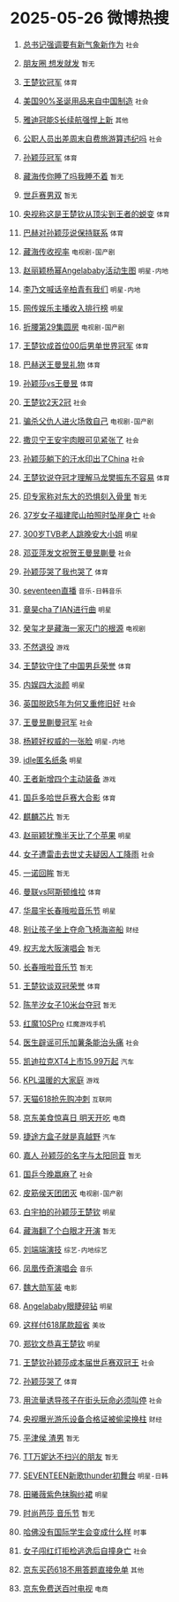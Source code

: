 # 2025-05-26 微博热搜 
1. [总书记强调要有新气象新作为](https://m.weibo.cn/search?containerid=100103type%3D1%26t%3D10%26q%3D%23%E6%80%BB%E4%B9%A6%E8%AE%B0%E5%BC%BA%E8%B0%83%E8%A6%81%E6%9C%89%E6%96%B0%E6%B0%94%E8%B1%A1%E6%96%B0%E4%BD%9C%E4%B8%BA%23&stream_entry_id=51&isnewpage=1&extparam=seat%3D1%26pos%3D0%26cate%3D10103%26q%3D%2523%25E6%2580%25BB%25E4%25B9%25A6%25E8%25AE%25B0%25E5%25BC%25BA%25E8%25B0%2583%25E8%25A6%2581%25E6%259C%2589%25E6%2596%25B0%25E6%25B0%2594%25E8%25B1%25A1%25E6%2596%25B0%25E4%25BD%259C%25E4%25B8%25BA%2523%26filter_type%3Drealtimehot%26dgr%3D0%26c_type%3D51%26stream_entry_id%3D51%26display_time%3D1748198218%26pre_seqid%3D174819821852303404537146) `社会` 

2. [朋友圈 想发就发](https://m.weibo.cn/search?containerid=100103type%3D1%26t%3D10%26q%3D%E6%9C%8B%E5%8F%8B%E5%9C%88+%E6%83%B3%E5%8F%91%E5%B0%B1%E5%8F%91&stream_entry_id=31&isnewpage=1&extparam=seat%3D1%26filter_type%3Drealtimehot%26dgr%3D0%26c_type%3D31%26pos%3D0%26cate%3D5001%26band_rank%3D1%26flag%3D2%26q%3D%25E6%259C%258B%25E5%258F%258B%25E5%259C%2588%2520%25E6%2583%25B3%25E5%258F%2591%25E5%25B0%25B1%25E5%258F%2591%26stream_entry_id%3D31%26realpos%3D1%26lcate%3D5001%26display_time%3D1748198218%26pre_seqid%3D174819821852303404537146) `暂无` 

3. [王楚钦冠军](https://m.weibo.cn/search?containerid=100103type%3D1%26t%3D10%26q%3D%23%E7%8E%8B%E6%A5%9A%E9%92%A6%E5%86%A0%E5%86%9B%23&stream_entry_id=31&isnewpage=1&extparam=seat%3D1%26filter_type%3Drealtimehot%26dgr%3D0%26c_type%3D31%26pos%3D1%26cate%3D5001%26band_rank%3D2%26flag%3D16%26q%3D%2523%25E7%258E%258B%25E6%25A5%259A%25E9%2592%25A6%25E5%2586%25A0%25E5%2586%259B%2523%26stream_entry_id%3D31%26realpos%3D2%26lcate%3D5001%26display_time%3D1748198218%26pre_seqid%3D174819821852303404537146) `体育` 

4. [美国90%圣诞用品来自中国制造](https://m.weibo.cn/search?containerid=100103type%3D1%26t%3D10%26q%3D%23%E7%BE%8E%E5%9B%BD90%25%E5%9C%A3%E8%AF%9E%E7%94%A8%E5%93%81%E6%9D%A5%E8%87%AA%E4%B8%AD%E5%9B%BD%E5%88%B6%E9%80%A0%23&stream_entry_id=31&isnewpage=1&extparam=seat%3D1%26filter_type%3Drealtimehot%26dgr%3D0%26c_type%3D31%26pos%3D2%26cate%3D5001%26band_rank%3D3%26flag%3D0%26q%3D%2523%25E7%25BE%258E%25E5%259B%25BD90%2525%25E5%259C%25A3%25E8%25AF%259E%25E7%2594%25A8%25E5%2593%2581%25E6%259D%25A5%25E8%2587%25AA%25E4%25B8%25AD%25E5%259B%25BD%25E5%2588%25B6%25E9%2580%25A0%2523%26stream_entry_id%3D31%26realpos%3D3%26lcate%3D5001%26display_time%3D1748198218%26pre_seqid%3D174819821852303404537146) `社会` 

5. [雅迪冠能S长续航强悍上新](https://m.weibo.cn/search?containerid=100103type%3D1%26t%3D10%26q%3D%23%E9%9B%85%E8%BF%AA%E5%86%A0%E8%83%BDS%E9%95%BF%E7%BB%AD%E8%88%AA%E5%BC%BA%E6%82%8D%E4%B8%8A%E6%96%B0%23&stream_entry_id=31&isnewpage=1&extparam=seat%3D1%26topic_ad%3D1%26q%3D%2523%25E9%259B%2585%25E8%25BF%25AA%25E5%2586%25A0%25E8%2583%25BDS%25E9%2595%25BF%25E7%25BB%25AD%25E8%2588%25AA%25E5%25BC%25BA%25E6%2582%258D%25E4%25B8%258A%25E6%2596%25B0%2523%26dgr%3D0%26c_type%3D31%26adid%3D287561%26pos%3D3%26cate%3D5001%26band_rank%3D4%26filter_type%3Drealtimehot%26stream_entry_id%3D31%26is_ad_pos%3D1%26lcate%3D5001%26display_time%3D1748198218%26pre_seqid%3D174819821852303404537146) `其他` 

6. [公职人员出差周末自费旅游算违纪吗](https://m.weibo.cn/search?containerid=100103type%3D1%26t%3D10%26q%3D%23%E5%85%AC%E8%81%8C%E4%BA%BA%E5%91%98%E5%87%BA%E5%B7%AE%E5%91%A8%E6%9C%AB%E8%87%AA%E8%B4%B9%E6%97%85%E6%B8%B8%E7%AE%97%E8%BF%9D%E7%BA%AA%E5%90%97%23&stream_entry_id=31&isnewpage=1&extparam=seat%3D1%26filter_type%3Drealtimehot%26dgr%3D0%26c_type%3D31%26pos%3D4%26cate%3D5001%26band_rank%3D4%26flag%3D2%26q%3D%2523%25E5%2585%25AC%25E8%2581%258C%25E4%25BA%25BA%25E5%2591%2598%25E5%2587%25BA%25E5%25B7%25AE%25E5%2591%25A8%25E6%259C%25AB%25E8%2587%25AA%25E8%25B4%25B9%25E6%2597%2585%25E6%25B8%25B8%25E7%25AE%2597%25E8%25BF%259D%25E7%25BA%25AA%25E5%2590%2597%2523%26stream_entry_id%3D31%26realpos%3D4%26lcate%3D5001%26display_time%3D1748198218%26pre_seqid%3D174819821852303404537146) `社会` 

7. [孙颖莎冠军](https://m.weibo.cn/search?containerid=100103type%3D1%26t%3D10%26q%3D%E5%AD%99%E9%A2%96%E8%8E%8E%E5%86%A0%E5%86%9B&stream_entry_id=31&isnewpage=1&extparam=seat%3D1%26filter_type%3Drealtimehot%26dgr%3D0%26c_type%3D31%26pos%3D5%26cate%3D5001%26band_rank%3D5%26flag%3D16%26q%3D%25E5%25AD%2599%25E9%25A2%2596%25E8%258E%258E%25E5%2586%25A0%25E5%2586%259B%26stream_entry_id%3D31%26realpos%3D5%26lcate%3D5001%26display_time%3D1748198218%26pre_seqid%3D174819821852303404537146) `体育` 

8. [藏海传你睡了吗我睡不着](https://m.weibo.cn/search?containerid=100103type%3D1%26t%3D10%26q%3D%E8%97%8F%E6%B5%B7%E4%BC%A0%E4%BD%A0%E7%9D%A1%E4%BA%86%E5%90%97%E6%88%91%E7%9D%A1%E4%B8%8D%E7%9D%80&stream_entry_id=31&isnewpage=1&extparam=seat%3D1%26filter_type%3Drealtimehot%26dgr%3D0%26c_type%3D31%26pos%3D6%26cate%3D5001%26band_rank%3D6%26flag%3D0%26q%3D%25E8%2597%258F%25E6%25B5%25B7%25E4%25BC%25A0%25E4%25BD%25A0%25E7%259D%25A1%25E4%25BA%2586%25E5%2590%2597%25E6%2588%2591%25E7%259D%25A1%25E4%25B8%258D%25E7%259D%2580%26stream_entry_id%3D31%26realpos%3D6%26lcate%3D5001%26display_time%3D1748198218%26pre_seqid%3D174819821852303404537146) `暂无` 

9. [世乒赛男双](https://m.weibo.cn/search?containerid=100103type%3D1%26t%3D10%26q%3D%E4%B8%96%E4%B9%92%E8%B5%9B%E7%94%B7%E5%8F%8C&stream_entry_id=31&isnewpage=1&extparam=seat%3D1%26filter_type%3Drealtimehot%26dgr%3D0%26c_type%3D31%26pos%3D7%26cate%3D5001%26band_rank%3D7%26flag%3D0%26q%3D%25E4%25B8%2596%25E4%25B9%2592%25E8%25B5%259B%25E7%2594%25B7%25E5%258F%258C%26stream_entry_id%3D31%26realpos%3D7%26lcate%3D5001%26display_time%3D1748198218%26pre_seqid%3D174819821852303404537146) `暂无` 

10. [央视称这是王楚钦从顶尖到王者的蜕变](https://m.weibo.cn/search?containerid=100103type%3D1%26t%3D10%26q%3D%23%E5%A4%AE%E8%A7%86%E7%A7%B0%E8%BF%99%E6%98%AF%E7%8E%8B%E6%A5%9A%E9%92%A6%E4%BB%8E%E9%A1%B6%E5%B0%96%E5%88%B0%E7%8E%8B%E8%80%85%E7%9A%84%E8%9C%95%E5%8F%98%23&stream_entry_id=31&isnewpage=1&extparam=seat%3D1%26filter_type%3Drealtimehot%26dgr%3D0%26c_type%3D31%26pos%3D8%26cate%3D5001%26band_rank%3D8%26flag%3D0%26q%3D%2523%25E5%25A4%25AE%25E8%25A7%2586%25E7%25A7%25B0%25E8%25BF%2599%25E6%2598%25AF%25E7%258E%258B%25E6%25A5%259A%25E9%2592%25A6%25E4%25BB%258E%25E9%25A1%25B6%25E5%25B0%2596%25E5%2588%25B0%25E7%258E%258B%25E8%2580%2585%25E7%259A%2584%25E8%259C%2595%25E5%258F%2598%2523%26stream_entry_id%3D31%26realpos%3D8%26lcate%3D5001%26display_time%3D1748198218%26pre_seqid%3D174819821852303404537146) `体育` 

11. [巴赫对孙颖莎说保持联系](https://m.weibo.cn/search?containerid=100103type%3D1%26t%3D10%26q%3D%23%E5%B7%B4%E8%B5%AB%E5%AF%B9%E5%AD%99%E9%A2%96%E8%8E%8E%E8%AF%B4%E4%BF%9D%E6%8C%81%E8%81%94%E7%B3%BB%23&stream_entry_id=31&isnewpage=1&extparam=seat%3D1%26filter_type%3Drealtimehot%26dgr%3D0%26c_type%3D31%26pos%3D9%26cate%3D5001%26band_rank%3D9%26flag%3D0%26q%3D%2523%25E5%25B7%25B4%25E8%25B5%25AB%25E5%25AF%25B9%25E5%25AD%2599%25E9%25A2%2596%25E8%258E%258E%25E8%25AF%25B4%25E4%25BF%259D%25E6%258C%2581%25E8%2581%2594%25E7%25B3%25BB%2523%26stream_entry_id%3D31%26realpos%3D9%26lcate%3D5001%26display_time%3D1748198218%26pre_seqid%3D174819821852303404537146) `体育` 

12. [藏海传收视率](https://m.weibo.cn/search?containerid=100103type%3D1%26t%3D10%26q%3D%23%E8%97%8F%E6%B5%B7%E4%BC%A0%E6%94%B6%E8%A7%86%E7%8E%87%23&stream_entry_id=31&isnewpage=1&extparam=seat%3D1%26filter_type%3Drealtimehot%26dgr%3D0%26c_type%3D31%26pos%3D10%26cate%3D5001%26band_rank%3D10%26flag%3D16%26q%3D%2523%25E8%2597%258F%25E6%25B5%25B7%25E4%25BC%25A0%25E6%2594%25B6%25E8%25A7%2586%25E7%258E%2587%2523%26stream_entry_id%3D31%26realpos%3D10%26lcate%3D5001%26display_time%3D1748198218%26pre_seqid%3D174819821852303404537146) `电视剧-国产剧` 

13. [赵丽颖杨幂Angelababy活动生图](https://m.weibo.cn/search?containerid=100103type%3D1%26t%3D10%26q%3D%23%E8%B5%B5%E4%B8%BD%E9%A2%96%E6%9D%A8%E5%B9%82Angelababy%E6%B4%BB%E5%8A%A8%E7%94%9F%E5%9B%BE%23&stream_entry_id=31&isnewpage=1&extparam=seat%3D1%26filter_type%3Drealtimehot%26dgr%3D0%26c_type%3D31%26pos%3D11%26cate%3D5001%26band_rank%3D11%26flag%3D1%26q%3D%2523%25E8%25B5%25B5%25E4%25B8%25BD%25E9%25A2%2596%25E6%259D%25A8%25E5%25B9%2582Angelababy%25E6%25B4%25BB%25E5%258A%25A8%25E7%2594%259F%25E5%259B%25BE%2523%26stream_entry_id%3D31%26realpos%3D11%26lcate%3D5001%26display_time%3D1748198218%26pre_seqid%3D174819821852303404537146) `明星-内地` 

14. [李乃文喊话辛柏青有我们](https://m.weibo.cn/search?containerid=100103type%3D1%26t%3D10%26q%3D%23%E6%9D%8E%E4%B9%83%E6%96%87%E5%96%8A%E8%AF%9D%E8%BE%9B%E6%9F%8F%E9%9D%92%E6%9C%89%E6%88%91%E4%BB%AC%23&stream_entry_id=31&isnewpage=1&extparam=seat%3D1%26filter_type%3Drealtimehot%26dgr%3D0%26c_type%3D31%26pos%3D12%26cate%3D5001%26band_rank%3D12%26flag%3D1%26q%3D%2523%25E6%259D%258E%25E4%25B9%2583%25E6%2596%2587%25E5%2596%258A%25E8%25AF%259D%25E8%25BE%259B%25E6%259F%258F%25E9%259D%2592%25E6%259C%2589%25E6%2588%2591%25E4%25BB%25AC%2523%26stream_entry_id%3D31%26realpos%3D12%26lcate%3D5001%26display_time%3D1748198218%26pre_seqid%3D174819821852303404537146) `明星-内地` 

15. [网传娱乐主播收入排行榜](https://m.weibo.cn/search?containerid=100103type%3D1%26t%3D10%26q%3D%23%E7%BD%91%E4%BC%A0%E5%A8%B1%E4%B9%90%E4%B8%BB%E6%92%AD%E6%94%B6%E5%85%A5%E6%8E%92%E8%A1%8C%E6%A6%9C%23&stream_entry_id=31&isnewpage=1&extparam=seat%3D1%26filter_type%3Drealtimehot%26dgr%3D0%26c_type%3D31%26pos%3D13%26cate%3D5001%26band_rank%3D13%26flag%3D2%26q%3D%2523%25E7%25BD%2591%25E4%25BC%25A0%25E5%25A8%25B1%25E4%25B9%2590%25E4%25B8%25BB%25E6%2592%25AD%25E6%2594%25B6%25E5%2585%25A5%25E6%258E%2592%25E8%25A1%258C%25E6%25A6%259C%2523%26stream_entry_id%3D31%26realpos%3D13%26lcate%3D5001%26display_time%3D1748198218%26pre_seqid%3D174819821852303404537146) `明星` 

16. [折腰第29集圆房](https://m.weibo.cn/search?containerid=100103type%3D1%26t%3D10%26q%3D%23%E6%8A%98%E8%85%B0%E7%AC%AC29%E9%9B%86%E5%9C%86%E6%88%BF%23&stream_entry_id=31&isnewpage=1&extparam=seat%3D1%26filter_type%3Drealtimehot%26dgr%3D0%26c_type%3D31%26pos%3D14%26cate%3D5001%26band_rank%3D14%26flag%3D2%26q%3D%2523%25E6%258A%2598%25E8%2585%25B0%25E7%25AC%25AC29%25E9%259B%2586%25E5%259C%2586%25E6%2588%25BF%2523%26stream_entry_id%3D31%26realpos%3D14%26lcate%3D5001%26display_time%3D1748198218%26pre_seqid%3D174819821852303404537146) `电视剧-国产剧` 

17. [王楚钦成首位00后男单世界冠军](https://m.weibo.cn/search?containerid=100103type%3D1%26t%3D10%26q%3D%23%E7%8E%8B%E6%A5%9A%E9%92%A6%E6%88%90%E9%A6%96%E4%BD%8D00%E5%90%8E%E7%94%B7%E5%8D%95%E4%B8%96%E7%95%8C%E5%86%A0%E5%86%9B%23&stream_entry_id=31&isnewpage=1&extparam=seat%3D1%26filter_type%3Drealtimehot%26dgr%3D0%26c_type%3D31%26pos%3D15%26cate%3D5001%26band_rank%3D15%26flag%3D0%26q%3D%2523%25E7%258E%258B%25E6%25A5%259A%25E9%2592%25A6%25E6%2588%2590%25E9%25A6%2596%25E4%25BD%258D00%25E5%2590%258E%25E7%2594%25B7%25E5%258D%2595%25E4%25B8%2596%25E7%2595%258C%25E5%2586%25A0%25E5%2586%259B%2523%26stream_entry_id%3D31%26realpos%3D15%26lcate%3D5001%26display_time%3D1748198218%26pre_seqid%3D174819821852303404537146) `体育` 

18. [巴赫送王曼昱礼物](https://m.weibo.cn/search?containerid=100103type%3D1%26t%3D10%26q%3D%23%E5%B7%B4%E8%B5%AB%E9%80%81%E7%8E%8B%E6%9B%BC%E6%98%B1%E7%A4%BC%E7%89%A9%23&stream_entry_id=31&isnewpage=1&extparam=seat%3D1%26filter_type%3Drealtimehot%26dgr%3D0%26c_type%3D31%26pos%3D16%26cate%3D5001%26band_rank%3D16%26flag%3D0%26q%3D%2523%25E5%25B7%25B4%25E8%25B5%25AB%25E9%2580%2581%25E7%258E%258B%25E6%259B%25BC%25E6%2598%25B1%25E7%25A4%25BC%25E7%2589%25A9%2523%26stream_entry_id%3D31%26realpos%3D16%26lcate%3D5001%26display_time%3D1748198218%26pre_seqid%3D174819821852303404537146) `体育` 

19. [孙颖莎vs王曼昱](https://m.weibo.cn/search?containerid=100103type%3D1%26t%3D10%26q%3D%23%E5%AD%99%E9%A2%96%E8%8E%8Evs%E7%8E%8B%E6%9B%BC%E6%98%B1%23&stream_entry_id=31&isnewpage=1&extparam=seat%3D1%26filter_type%3Drealtimehot%26dgr%3D0%26c_type%3D31%26pos%3D17%26cate%3D5001%26band_rank%3D17%26flag%3D0%26q%3D%2523%25E5%25AD%2599%25E9%25A2%2596%25E8%258E%258Evs%25E7%258E%258B%25E6%259B%25BC%25E6%2598%25B1%2523%26stream_entry_id%3D31%26realpos%3D17%26lcate%3D5001%26display_time%3D1748198218%26pre_seqid%3D174819821852303404537146) `体育` 

20. [王楚钦2天2冠](https://m.weibo.cn/search?containerid=100103type%3D1%26t%3D10%26q%3D%23%E7%8E%8B%E6%A5%9A%E9%92%A62%E5%A4%A92%E5%86%A0%23&stream_entry_id=31&isnewpage=1&extparam=seat%3D1%26filter_type%3Drealtimehot%26dgr%3D0%26c_type%3D31%26pos%3D18%26cate%3D5001%26band_rank%3D18%26flag%3D0%26q%3D%2523%25E7%258E%258B%25E6%25A5%259A%25E9%2592%25A62%25E5%25A4%25A92%25E5%2586%25A0%2523%26stream_entry_id%3D31%26realpos%3D18%26lcate%3D5001%26display_time%3D1748198218%26pre_seqid%3D174819821852303404537146) `社会` 

21. [骗杀父仇人进火场救自己](https://m.weibo.cn/search?containerid=100103type%3D1%26t%3D10%26q%3D%E9%AA%97%E6%9D%80%E7%88%B6%E4%BB%87%E4%BA%BA%E8%BF%9B%E7%81%AB%E5%9C%BA%E6%95%91%E8%87%AA%E5%B7%B1&stream_entry_id=31&isnewpage=1&extparam=seat%3D1%26filter_type%3Drealtimehot%26dgr%3D0%26c_type%3D31%26pos%3D19%26cate%3D5001%26band_rank%3D19%26flag%3D0%26q%3D%25E9%25AA%2597%25E6%259D%2580%25E7%2588%25B6%25E4%25BB%2587%25E4%25BA%25BA%25E8%25BF%259B%25E7%2581%25AB%25E5%259C%25BA%25E6%2595%2591%25E8%2587%25AA%25E5%25B7%25B1%26stream_entry_id%3D31%26realpos%3D19%26lcate%3D5001%26display_time%3D1748198218%26pre_seqid%3D174819821852303404537146) `电视剧-国产剧` 

22. [撒贝宁王安宇肉眼可见紧张了](https://m.weibo.cn/search?containerid=100103type%3D1%26t%3D10%26q%3D%23%E6%92%92%E8%B4%9D%E5%AE%81%E7%8E%8B%E5%AE%89%E5%AE%87%E8%82%89%E7%9C%BC%E5%8F%AF%E8%A7%81%E7%B4%A7%E5%BC%A0%E4%BA%86%23&stream_entry_id=31&isnewpage=1&extparam=seat%3D1%26filter_type%3Drealtimehot%26dgr%3D0%26c_type%3D31%26pos%3D20%26cate%3D5001%26band_rank%3D20%26flag%3D1%26q%3D%2523%25E6%2592%2592%25E8%25B4%259D%25E5%25AE%2581%25E7%258E%258B%25E5%25AE%2589%25E5%25AE%2587%25E8%2582%2589%25E7%259C%25BC%25E5%258F%25AF%25E8%25A7%2581%25E7%25B4%25A7%25E5%25BC%25A0%25E4%25BA%2586%2523%26stream_entry_id%3D31%26realpos%3D20%26lcate%3D5001%26display_time%3D1748198218%26pre_seqid%3D174819821852303404537146) `社会` 

23. [孙颖莎躺下的汗水印出了China](https://m.weibo.cn/search?containerid=100103type%3D1%26t%3D10%26q%3D%23%E5%AD%99%E9%A2%96%E8%8E%8E%E8%BA%BA%E4%B8%8B%E7%9A%84%E6%B1%97%E6%B0%B4%E5%8D%B0%E5%87%BA%E4%BA%86China%23&stream_entry_id=31&isnewpage=1&extparam=seat%3D1%26filter_type%3Drealtimehot%26dgr%3D0%26c_type%3D31%26pos%3D21%26cate%3D5001%26band_rank%3D21%26flag%3D0%26q%3D%2523%25E5%25AD%2599%25E9%25A2%2596%25E8%258E%258E%25E8%25BA%25BA%25E4%25B8%258B%25E7%259A%2584%25E6%25B1%2597%25E6%25B0%25B4%25E5%258D%25B0%25E5%2587%25BA%25E4%25BA%2586China%2523%26stream_entry_id%3D31%26realpos%3D21%26lcate%3D5001%26display_time%3D1748198218%26pre_seqid%3D174819821852303404537146) `社会` 

24. [王楚钦说夺冠才理解马龙樊振东不容易](https://m.weibo.cn/search?containerid=100103type%3D1%26t%3D10%26q%3D%23%E7%8E%8B%E6%A5%9A%E9%92%A6%E8%AF%B4%E5%A4%BA%E5%86%A0%E6%89%8D%E7%90%86%E8%A7%A3%E9%A9%AC%E9%BE%99%E6%A8%8A%E6%8C%AF%E4%B8%9C%E4%B8%8D%E5%AE%B9%E6%98%93%23&stream_entry_id=31&isnewpage=1&extparam=seat%3D1%26filter_type%3Drealtimehot%26dgr%3D0%26c_type%3D31%26pos%3D22%26cate%3D5001%26band_rank%3D22%26flag%3D0%26q%3D%2523%25E7%258E%258B%25E6%25A5%259A%25E9%2592%25A6%25E8%25AF%25B4%25E5%25A4%25BA%25E5%2586%25A0%25E6%2589%258D%25E7%2590%2586%25E8%25A7%25A3%25E9%25A9%25AC%25E9%25BE%2599%25E6%25A8%258A%25E6%258C%25AF%25E4%25B8%259C%25E4%25B8%258D%25E5%25AE%25B9%25E6%2598%2593%2523%26stream_entry_id%3D31%26realpos%3D22%26lcate%3D5001%26display_time%3D1748198218%26pre_seqid%3D174819821852303404537146) `体育` 

25. [印专家称对东大的恐惧刻入骨里](https://m.weibo.cn/search?containerid=100103type%3D1%26t%3D10%26q%3D%E5%8D%B0%E4%B8%93%E5%AE%B6%E7%A7%B0%E5%AF%B9%E4%B8%9C%E5%A4%A7%E7%9A%84%E6%81%90%E6%83%A7%E5%88%BB%E5%85%A5%E9%AA%A8%E9%87%8C&stream_entry_id=31&isnewpage=1&extparam=seat%3D1%26filter_type%3Drealtimehot%26dgr%3D0%26c_type%3D31%26pos%3D23%26cate%3D5001%26band_rank%3D23%26flag%3D0%26q%3D%25E5%258D%25B0%25E4%25B8%2593%25E5%25AE%25B6%25E7%25A7%25B0%25E5%25AF%25B9%25E4%25B8%259C%25E5%25A4%25A7%25E7%259A%2584%25E6%2581%2590%25E6%2583%25A7%25E5%2588%25BB%25E5%2585%25A5%25E9%25AA%25A8%25E9%2587%258C%26stream_entry_id%3D31%26realpos%3D23%26lcate%3D5001%26display_time%3D1748198218%26pre_seqid%3D174819821852303404537146) `暂无` 

26. [37岁女子福建爬山拍照时坠崖身亡](https://m.weibo.cn/search?containerid=100103type%3D1%26t%3D10%26q%3D%2337%E5%B2%81%E5%A5%B3%E5%AD%90%E7%A6%8F%E5%BB%BA%E7%88%AC%E5%B1%B1%E6%8B%8D%E7%85%A7%E6%97%B6%E5%9D%A0%E5%B4%96%E8%BA%AB%E4%BA%A1%23&stream_entry_id=31&isnewpage=1&extparam=seat%3D1%26filter_type%3Drealtimehot%26dgr%3D0%26c_type%3D31%26pos%3D24%26cate%3D5001%26band_rank%3D24%26flag%3D0%26q%3D%252337%25E5%25B2%2581%25E5%25A5%25B3%25E5%25AD%2590%25E7%25A6%258F%25E5%25BB%25BA%25E7%2588%25AC%25E5%25B1%25B1%25E6%258B%258D%25E7%2585%25A7%25E6%2597%25B6%25E5%259D%25A0%25E5%25B4%2596%25E8%25BA%25AB%25E4%25BA%25A1%2523%26stream_entry_id%3D31%26realpos%3D24%26lcate%3D5001%26display_time%3D1748198218%26pre_seqid%3D174819821852303404537146) `社会` 

27. [300岁TVB老人跳晚安大小姐](https://m.weibo.cn/search?containerid=100103type%3D1%26t%3D10%26q%3D%23300%E5%B2%81TVB%E8%80%81%E4%BA%BA%E8%B7%B3%E6%99%9A%E5%AE%89%E5%A4%A7%E5%B0%8F%E5%A7%90%23&stream_entry_id=31&isnewpage=1&extparam=seat%3D1%26filter_type%3Drealtimehot%26dgr%3D0%26c_type%3D31%26pos%3D25%26cate%3D5001%26band_rank%3D25%26flag%3D0%26q%3D%2523300%25E5%25B2%2581TVB%25E8%2580%2581%25E4%25BA%25BA%25E8%25B7%25B3%25E6%2599%259A%25E5%25AE%2589%25E5%25A4%25A7%25E5%25B0%258F%25E5%25A7%2590%2523%26stream_entry_id%3D31%26realpos%3D25%26lcate%3D5001%26display_time%3D1748198218%26pre_seqid%3D174819821852303404537146) `明星` 

28. [邓亚萍发文祝贺王曼昱蒯曼](https://m.weibo.cn/search?containerid=100103type%3D1%26t%3D10%26q%3D%23%E9%82%93%E4%BA%9A%E8%90%8D%E5%8F%91%E6%96%87%E7%A5%9D%E8%B4%BA%E7%8E%8B%E6%9B%BC%E6%98%B1%E8%92%AF%E6%9B%BC%23&stream_entry_id=31&isnewpage=1&extparam=seat%3D1%26filter_type%3Drealtimehot%26dgr%3D0%26c_type%3D31%26pos%3D26%26cate%3D5001%26band_rank%3D26%26flag%3D0%26q%3D%2523%25E9%2582%2593%25E4%25BA%259A%25E8%2590%258D%25E5%258F%2591%25E6%2596%2587%25E7%25A5%259D%25E8%25B4%25BA%25E7%258E%258B%25E6%259B%25BC%25E6%2598%25B1%25E8%2592%25AF%25E6%259B%25BC%2523%26stream_entry_id%3D31%26realpos%3D26%26lcate%3D5001%26display_time%3D1748198218%26pre_seqid%3D174819821852303404537146) `社会` 

29. [孙颖莎哭了我也哭了](https://m.weibo.cn/search?containerid=100103type%3D1%26t%3D10%26q%3D%23%E5%AD%99%E9%A2%96%E8%8E%8E%E5%93%AD%E4%BA%86%E6%88%91%E4%B9%9F%E5%93%AD%E4%BA%86%23&stream_entry_id=31&isnewpage=1&extparam=seat%3D1%26filter_type%3Drealtimehot%26dgr%3D0%26c_type%3D31%26pos%3D27%26cate%3D5001%26band_rank%3D27%26flag%3D1%26q%3D%2523%25E5%25AD%2599%25E9%25A2%2596%25E8%258E%258E%25E5%2593%25AD%25E4%25BA%2586%25E6%2588%2591%25E4%25B9%259F%25E5%2593%25AD%25E4%25BA%2586%2523%26stream_entry_id%3D31%26realpos%3D27%26lcate%3D5001%26display_time%3D1748198218%26pre_seqid%3D174819821852303404537146) `体育` 

30. [seventeen直播](https://m.weibo.cn/search?containerid=100103type%3D1%26t%3D10%26q%3Dseventeen%E7%9B%B4%E6%92%AD&stream_entry_id=31&isnewpage=1&extparam=seat%3D1%26filter_type%3Drealtimehot%26dgr%3D0%26c_type%3D31%26pos%3D28%26cate%3D5001%26band_rank%3D28%26flag%3D0%26q%3Dseventeen%25E7%259B%25B4%25E6%2592%25AD%26stream_entry_id%3D31%26realpos%3D28%26lcate%3D5001%26display_time%3D1748198218%26pre_seqid%3D174819821852303404537146) `音乐-日韩音乐` 

31. [章昊cha了IAN进行曲](https://m.weibo.cn/search?containerid=100103type%3D1%26t%3D10%26q%3D%23%E7%AB%A0%E6%98%8Acha%E4%BA%86IAN%E8%BF%9B%E8%A1%8C%E6%9B%B2%23&stream_entry_id=31&isnewpage=1&extparam=seat%3D1%26filter_type%3Drealtimehot%26dgr%3D0%26c_type%3D31%26pos%3D29%26cate%3D5001%26band_rank%3D29%26flag%3D0%26q%3D%2523%25E7%25AB%25A0%25E6%2598%258Acha%25E4%25BA%2586IAN%25E8%25BF%259B%25E8%25A1%258C%25E6%259B%25B2%2523%26stream_entry_id%3D31%26realpos%3D29%26lcate%3D5001%26display_time%3D1748198218%26pre_seqid%3D174819821852303404537146) `明星` 

32. [癸玺才是藏海一家灭门的根源](https://m.weibo.cn/search?containerid=100103type%3D1%26t%3D10%26q%3D%23%E7%99%B8%E7%8E%BA%E6%89%8D%E6%98%AF%E8%97%8F%E6%B5%B7%E4%B8%80%E5%AE%B6%E7%81%AD%E9%97%A8%E7%9A%84%E6%A0%B9%E6%BA%90%23&stream_entry_id=31&isnewpage=1&extparam=seat%3D1%26filter_type%3Drealtimehot%26dgr%3D0%26c_type%3D31%26pos%3D30%26cate%3D5001%26band_rank%3D30%26flag%3D0%26q%3D%2523%25E7%2599%25B8%25E7%258E%25BA%25E6%2589%258D%25E6%2598%25AF%25E8%2597%258F%25E6%25B5%25B7%25E4%25B8%2580%25E5%25AE%25B6%25E7%2581%25AD%25E9%2597%25A8%25E7%259A%2584%25E6%25A0%25B9%25E6%25BA%2590%2523%26stream_entry_id%3D31%26realpos%3D30%26lcate%3D5001%26display_time%3D1748198218%26pre_seqid%3D174819821852303404537146) `电视剧` 

33. [不然退役](https://m.weibo.cn/search?containerid=100103type%3D1%26t%3D10%26q%3D%23%E4%B8%8D%E7%84%B6%E9%80%80%E5%BD%B9%23&stream_entry_id=31&isnewpage=1&extparam=seat%3D1%26filter_type%3Drealtimehot%26dgr%3D0%26c_type%3D31%26pos%3D31%26cate%3D5001%26band_rank%3D31%26flag%3D0%26q%3D%2523%25E4%25B8%258D%25E7%2584%25B6%25E9%2580%2580%25E5%25BD%25B9%2523%26stream_entry_id%3D31%26realpos%3D31%26lcate%3D5001%26display_time%3D1748198218%26pre_seqid%3D174819821852303404537146) `游戏` 

34. [王楚钦守住了中国男乒荣誉](https://m.weibo.cn/search?containerid=100103type%3D1%26t%3D10%26q%3D%23%E7%8E%8B%E6%A5%9A%E9%92%A6%E5%AE%88%E4%BD%8F%E4%BA%86%E4%B8%AD%E5%9B%BD%E7%94%B7%E4%B9%92%E8%8D%A3%E8%AA%89%23&stream_entry_id=31&isnewpage=1&extparam=seat%3D1%26filter_type%3Drealtimehot%26dgr%3D0%26c_type%3D31%26pos%3D32%26cate%3D5001%26band_rank%3D32%26flag%3D0%26q%3D%2523%25E7%258E%258B%25E6%25A5%259A%25E9%2592%25A6%25E5%25AE%2588%25E4%25BD%258F%25E4%25BA%2586%25E4%25B8%25AD%25E5%259B%25BD%25E7%2594%25B7%25E4%25B9%2592%25E8%258D%25A3%25E8%25AA%2589%2523%26stream_entry_id%3D31%26realpos%3D32%26lcate%3D5001%26display_time%3D1748198218%26pre_seqid%3D174819821852303404537146) `体育` 

35. [内娱四大淡颜](https://m.weibo.cn/search?containerid=100103type%3D1%26t%3D10%26q%3D%23%E5%86%85%E5%A8%B1%E5%9B%9B%E5%A4%A7%E6%B7%A1%E9%A2%9C%23&stream_entry_id=31&isnewpage=1&extparam=seat%3D1%26filter_type%3Drealtimehot%26dgr%3D0%26c_type%3D31%26pos%3D33%26cate%3D5001%26band_rank%3D33%26flag%3D0%26q%3D%2523%25E5%2586%2585%25E5%25A8%25B1%25E5%259B%259B%25E5%25A4%25A7%25E6%25B7%25A1%25E9%25A2%259C%2523%26stream_entry_id%3D31%26realpos%3D33%26lcate%3D5001%26display_time%3D1748198218%26pre_seqid%3D174819821852303404537146) `明星` 

36. [英国脱欧5年为何又重修旧好](https://m.weibo.cn/search?containerid=100103type%3D1%26t%3D10%26q%3D%23%E8%8B%B1%E5%9B%BD%E8%84%B1%E6%AC%A75%E5%B9%B4%E4%B8%BA%E4%BD%95%E5%8F%88%E9%87%8D%E4%BF%AE%E6%97%A7%E5%A5%BD%23&stream_entry_id=31&isnewpage=1&extparam=seat%3D1%26filter_type%3Drealtimehot%26dgr%3D0%26c_type%3D31%26pos%3D34%26cate%3D5001%26band_rank%3D34%26flag%3D0%26q%3D%2523%25E8%258B%25B1%25E5%259B%25BD%25E8%2584%25B1%25E6%25AC%25A75%25E5%25B9%25B4%25E4%25B8%25BA%25E4%25BD%2595%25E5%258F%2588%25E9%2587%258D%25E4%25BF%25AE%25E6%2597%25A7%25E5%25A5%25BD%2523%26stream_entry_id%3D31%26realpos%3D34%26lcate%3D5001%26display_time%3D1748198218%26pre_seqid%3D174819821852303404537146) `社会` 

37. [王曼昱蒯曼冠军](https://m.weibo.cn/search?containerid=100103type%3D1%26t%3D10%26q%3D%23%E7%8E%8B%E6%9B%BC%E6%98%B1%E8%92%AF%E6%9B%BC%E5%86%A0%E5%86%9B%23&stream_entry_id=31&isnewpage=1&extparam=seat%3D1%26filter_type%3Drealtimehot%26dgr%3D0%26c_type%3D31%26pos%3D35%26cate%3D5001%26band_rank%3D35%26flag%3D0%26q%3D%2523%25E7%258E%258B%25E6%259B%25BC%25E6%2598%25B1%25E8%2592%25AF%25E6%259B%25BC%25E5%2586%25A0%25E5%2586%259B%2523%26stream_entry_id%3D31%26realpos%3D35%26lcate%3D5001%26display_time%3D1748198218%26pre_seqid%3D174819821852303404537146) `社会` 

38. [杨颖好权威的一张脸](https://m.weibo.cn/search?containerid=100103type%3D1%26t%3D10%26q%3D%23%E6%9D%A8%E9%A2%96%E5%A5%BD%E6%9D%83%E5%A8%81%E7%9A%84%E4%B8%80%E5%BC%A0%E8%84%B8%23&stream_entry_id=31&isnewpage=1&extparam=seat%3D1%26filter_type%3Drealtimehot%26dgr%3D0%26c_type%3D31%26pos%3D36%26cate%3D5001%26band_rank%3D36%26flag%3D0%26q%3D%2523%25E6%259D%25A8%25E9%25A2%2596%25E5%25A5%25BD%25E6%259D%2583%25E5%25A8%2581%25E7%259A%2584%25E4%25B8%2580%25E5%25BC%25A0%25E8%2584%25B8%2523%26stream_entry_id%3D31%26realpos%3D36%26lcate%3D5001%26display_time%3D1748198218%26pre_seqid%3D174819821852303404537146) `明星-内地` 

39. [idle匿名纸条](https://m.weibo.cn/search?containerid=100103type%3D1%26t%3D10%26q%3D%23idle%E5%8C%BF%E5%90%8D%E7%BA%B8%E6%9D%A1%23&stream_entry_id=31&isnewpage=1&extparam=seat%3D1%26filter_type%3Drealtimehot%26dgr%3D0%26c_type%3D31%26pos%3D37%26cate%3D5001%26band_rank%3D37%26flag%3D0%26q%3D%2523idle%25E5%258C%25BF%25E5%2590%258D%25E7%25BA%25B8%25E6%259D%25A1%2523%26stream_entry_id%3D31%26realpos%3D37%26lcate%3D5001%26display_time%3D1748198218%26pre_seqid%3D174819821852303404537146) `明星` 

40. [王者新增四个主动装备](https://m.weibo.cn/search?containerid=100103type%3D1%26t%3D10%26q%3D%23%E7%8E%8B%E8%80%85%E6%96%B0%E5%A2%9E%E5%9B%9B%E4%B8%AA%E4%B8%BB%E5%8A%A8%E8%A3%85%E5%A4%87%23&stream_entry_id=31&isnewpage=1&extparam=seat%3D1%26filter_type%3Drealtimehot%26dgr%3D0%26c_type%3D31%26pos%3D38%26cate%3D5001%26band_rank%3D38%26flag%3D1%26q%3D%2523%25E7%258E%258B%25E8%2580%2585%25E6%2596%25B0%25E5%25A2%259E%25E5%259B%259B%25E4%25B8%25AA%25E4%25B8%25BB%25E5%258A%25A8%25E8%25A3%2585%25E5%25A4%2587%2523%26stream_entry_id%3D31%26realpos%3D38%26lcate%3D5001%26display_time%3D1748198218%26pre_seqid%3D174819821852303404537146) `游戏` 

41. [国乒多哈世乒赛大合影](https://m.weibo.cn/search?containerid=100103type%3D1%26t%3D10%26q%3D%23%E5%9B%BD%E4%B9%92%E5%A4%9A%E5%93%88%E4%B8%96%E4%B9%92%E8%B5%9B%E5%A4%A7%E5%90%88%E5%BD%B1%23&stream_entry_id=31&isnewpage=1&extparam=seat%3D1%26filter_type%3Drealtimehot%26dgr%3D0%26c_type%3D31%26pos%3D39%26cate%3D5001%26band_rank%3D39%26flag%3D0%26q%3D%2523%25E5%259B%25BD%25E4%25B9%2592%25E5%25A4%259A%25E5%2593%2588%25E4%25B8%2596%25E4%25B9%2592%25E8%25B5%259B%25E5%25A4%25A7%25E5%2590%2588%25E5%25BD%25B1%2523%26stream_entry_id%3D31%26realpos%3D39%26lcate%3D5001%26display_time%3D1748198218%26pre_seqid%3D174819821852303404537146) `体育` 

42. [麒麟芯片](https://m.weibo.cn/search?containerid=100103type%3D1%26t%3D10%26q%3D%E9%BA%92%E9%BA%9F%E8%8A%AF%E7%89%87&stream_entry_id=31&isnewpage=1&extparam=seat%3D1%26filter_type%3Drealtimehot%26dgr%3D0%26c_type%3D31%26pos%3D40%26cate%3D5001%26band_rank%3D40%26flag%3D0%26q%3D%25E9%25BA%2592%25E9%25BA%259F%25E8%258A%25AF%25E7%2589%2587%26stream_entry_id%3D31%26realpos%3D40%26lcate%3D5001%26display_time%3D1748198218%26pre_seqid%3D174819821852303404537146) `暂无` 

43. [赵丽颖犹豫半天比了个苹果](https://m.weibo.cn/search?containerid=100103type%3D1%26t%3D10%26q%3D%23%E8%B5%B5%E4%B8%BD%E9%A2%96%E7%8A%B9%E8%B1%AB%E5%8D%8A%E5%A4%A9%E6%AF%94%E4%BA%86%E4%B8%AA%E8%8B%B9%E6%9E%9C%23&stream_entry_id=31&isnewpage=1&extparam=seat%3D1%26filter_type%3Drealtimehot%26dgr%3D0%26c_type%3D31%26pos%3D41%26cate%3D5001%26band_rank%3D41%26flag%3D0%26q%3D%2523%25E8%25B5%25B5%25E4%25B8%25BD%25E9%25A2%2596%25E7%258A%25B9%25E8%25B1%25AB%25E5%258D%258A%25E5%25A4%25A9%25E6%25AF%2594%25E4%25BA%2586%25E4%25B8%25AA%25E8%258B%25B9%25E6%259E%259C%2523%26stream_entry_id%3D31%26realpos%3D41%26lcate%3D5001%26display_time%3D1748198218%26pre_seqid%3D174819821852303404537146) `明星` 

44. [女子遭雷击去世丈夫疑因人工降雨](https://m.weibo.cn/search?containerid=100103type%3D1%26t%3D10%26q%3D%23%E5%A5%B3%E5%AD%90%E9%81%AD%E9%9B%B7%E5%87%BB%E5%8E%BB%E4%B8%96%E4%B8%88%E5%A4%AB%E7%96%91%E5%9B%A0%E4%BA%BA%E5%B7%A5%E9%99%8D%E9%9B%A8%23&stream_entry_id=31&isnewpage=1&extparam=seat%3D1%26filter_type%3Drealtimehot%26dgr%3D0%26c_type%3D31%26pos%3D42%26cate%3D5001%26band_rank%3D42%26flag%3D0%26q%3D%2523%25E5%25A5%25B3%25E5%25AD%2590%25E9%2581%25AD%25E9%259B%25B7%25E5%2587%25BB%25E5%258E%25BB%25E4%25B8%2596%25E4%25B8%2588%25E5%25A4%25AB%25E7%2596%2591%25E5%259B%25A0%25E4%25BA%25BA%25E5%25B7%25A5%25E9%2599%258D%25E9%259B%25A8%2523%26stream_entry_id%3D31%26realpos%3D42%26lcate%3D5001%26display_time%3D1748198218%26pre_seqid%3D174819821852303404537146) `社会` 

45. [一诺回眸](https://m.weibo.cn/search?containerid=100103type%3D1%26t%3D10%26q%3D%E4%B8%80%E8%AF%BA%E5%9B%9E%E7%9C%B8&stream_entry_id=31&isnewpage=1&extparam=seat%3D1%26filter_type%3Drealtimehot%26dgr%3D0%26c_type%3D31%26pos%3D43%26cate%3D5001%26band_rank%3D43%26flag%3D0%26q%3D%25E4%25B8%2580%25E8%25AF%25BA%25E5%259B%259E%25E7%259C%25B8%26stream_entry_id%3D31%26realpos%3D43%26lcate%3D5001%26display_time%3D1748198218%26pre_seqid%3D174819821852303404537146) `暂无` 

46. [曼联vs阿斯顿维拉](https://m.weibo.cn/search?containerid=100103type%3D1%26t%3D10%26q%3D%23%E6%9B%BC%E8%81%94vs%E9%98%BF%E6%96%AF%E9%A1%BF%E7%BB%B4%E6%8B%89%23&stream_entry_id=31&isnewpage=1&extparam=seat%3D1%26filter_type%3Drealtimehot%26dgr%3D0%26c_type%3D31%26pos%3D44%26cate%3D5001%26band_rank%3D44%26flag%3D0%26q%3D%2523%25E6%259B%25BC%25E8%2581%2594vs%25E9%2598%25BF%25E6%2596%25AF%25E9%25A1%25BF%25E7%25BB%25B4%25E6%258B%2589%2523%26stream_entry_id%3D31%26realpos%3D44%26lcate%3D5001%26display_time%3D1748198218%26pre_seqid%3D174819821852303404537146) `体育` 

47. [华晨宇长春哦啦音乐节](https://m.weibo.cn/search?containerid=100103type%3D1%26t%3D10%26q%3D%23%E5%8D%8E%E6%99%A8%E5%AE%87%E9%95%BF%E6%98%A5%E5%93%A6%E5%95%A6%E9%9F%B3%E4%B9%90%E8%8A%82%23&stream_entry_id=31&isnewpage=1&extparam=seat%3D1%26filter_type%3Drealtimehot%26dgr%3D0%26c_type%3D31%26pos%3D45%26cate%3D5001%26band_rank%3D45%26flag%3D0%26q%3D%2523%25E5%258D%258E%25E6%2599%25A8%25E5%25AE%2587%25E9%2595%25BF%25E6%2598%25A5%25E5%2593%25A6%25E5%2595%25A6%25E9%259F%25B3%25E4%25B9%2590%25E8%258A%2582%2523%26stream_entry_id%3D31%26realpos%3D45%26lcate%3D5001%26display_time%3D1748198218%26pre_seqid%3D174819821852303404537146) `明星` 

48. [别让孩子坐上夺命飞椅海盗船](https://m.weibo.cn/search?containerid=100103type%3D1%26t%3D10%26q%3D%23%E5%88%AB%E8%AE%A9%E5%AD%A9%E5%AD%90%E5%9D%90%E4%B8%8A%E5%A4%BA%E5%91%BD%E9%A3%9E%E6%A4%85%E6%B5%B7%E7%9B%97%E8%88%B9%23&stream_entry_id=31&isnewpage=1&extparam=seat%3D1%26filter_type%3Drealtimehot%26dgr%3D0%26c_type%3D31%26pos%3D46%26cate%3D5001%26band_rank%3D46%26flag%3D0%26q%3D%2523%25E5%2588%25AB%25E8%25AE%25A9%25E5%25AD%25A9%25E5%25AD%2590%25E5%259D%2590%25E4%25B8%258A%25E5%25A4%25BA%25E5%2591%25BD%25E9%25A3%259E%25E6%25A4%2585%25E6%25B5%25B7%25E7%259B%2597%25E8%2588%25B9%2523%26stream_entry_id%3D31%26realpos%3D46%26lcate%3D5001%26display_time%3D1748198218%26pre_seqid%3D174819821852303404537146) `财经` 

49. [权志龙大阪演唱会](https://m.weibo.cn/search?containerid=100103type%3D1%26t%3D10%26q%3D%23%E6%9D%83%E5%BF%97%E9%BE%99%E5%A4%A7%E9%98%AA%E6%BC%94%E5%94%B1%E4%BC%9A%23&stream_entry_id=31&isnewpage=1&extparam=seat%3D1%26filter_type%3Drealtimehot%26dgr%3D0%26c_type%3D31%26pos%3D47%26cate%3D5001%26band_rank%3D47%26flag%3D0%26q%3D%2523%25E6%259D%2583%25E5%25BF%2597%25E9%25BE%2599%25E5%25A4%25A7%25E9%2598%25AA%25E6%25BC%2594%25E5%2594%25B1%25E4%25BC%259A%2523%26stream_entry_id%3D31%26realpos%3D47%26lcate%3D5001%26display_time%3D1748198218%26pre_seqid%3D174819821852303404537146) `暂无` 

50. [长春哦啦音乐节](https://m.weibo.cn/search?containerid=100103type%3D1%26t%3D10%26q%3D%23%E9%95%BF%E6%98%A5%E5%93%A6%E5%95%A6%E9%9F%B3%E4%B9%90%E8%8A%82%23&stream_entry_id=31&isnewpage=1&extparam=seat%3D1%26filter_type%3Drealtimehot%26dgr%3D0%26c_type%3D31%26pos%3D48%26cate%3D5001%26band_rank%3D48%26flag%3D1%26q%3D%2523%25E9%2595%25BF%25E6%2598%25A5%25E5%2593%25A6%25E5%2595%25A6%25E9%259F%25B3%25E4%25B9%2590%25E8%258A%2582%2523%26stream_entry_id%3D31%26realpos%3D48%26lcate%3D5001%26display_time%3D1748198218%26pre_seqid%3D174819821852303404537146) `暂无` 

51. [王楚钦谈双冠荣誉](https://m.weibo.cn/search?containerid=100103type%3D1%26t%3D10%26q%3D%23%E7%8E%8B%E6%A5%9A%E9%92%A6%E8%B0%88%E5%8F%8C%E5%86%A0%E8%8D%A3%E8%AA%89%23&stream_entry_id=31&isnewpage=1&extparam=seat%3D1%26filter_type%3Drealtimehot%26dgr%3D0%26c_type%3D31%26pos%3D49%26cate%3D5001%26band_rank%3D49%26flag%3D0%26q%3D%2523%25E7%258E%258B%25E6%25A5%259A%25E9%2592%25A6%25E8%25B0%2588%25E5%258F%258C%25E5%2586%25A0%25E8%258D%25A3%25E8%25AA%2589%2523%26stream_entry_id%3D31%26realpos%3D49%26lcate%3D5001%26display_time%3D1748198218%26pre_seqid%3D174819821852303404537146) `体育` 

52. [陈芋汐女子10米台夺冠](https://m.weibo.cn/search?containerid=100103type%3D1%26t%3D10%26q%3D%E9%99%88%E8%8A%8B%E6%B1%90%E5%A5%B3%E5%AD%9010%E7%B1%B3%E5%8F%B0%E5%A4%BA%E5%86%A0&stream_entry_id=31&isnewpage=1&extparam=seat%3D1%26filter_type%3Drealtimehot%26dgr%3D0%26c_type%3D31%26pos%3D50%26cate%3D5001%26band_rank%3D50%26flag%3D0%26q%3D%25E9%2599%2588%25E8%258A%258B%25E6%25B1%2590%25E5%25A5%25B3%25E5%25AD%259010%25E7%25B1%25B3%25E5%258F%25B0%25E5%25A4%25BA%25E5%2586%25A0%26stream_entry_id%3D31%26realpos%3D50%26lcate%3D5001%26display_time%3D1748198218%26pre_seqid%3D174819821852303404537146) `暂无` 

53. [红魔10SPro](https://m.weibo.cn/search?containerid=100103type%3D1%26t%3D10%26q%3D%23%E7%BA%A2%E9%AD%9410SPro%23&stream_entry_id=31&isnewpage=1&extparam=seat%3D1%26lcate%3D5001%26stream_entry_id%3D31%26q%3D%2523%25E7%25BA%25A2%25E9%25AD%259410SPro%2523%26dgr%3D0%26pos%3D3%26is_ad_pos%3D1%26band_rank%3D4%26cate%3D5001%26filter_type%3Drealtimehot%26topic_ad%3D1%26c_type%3D31%26adid%3D287525%26display_time%3D1748198160%26pre_seqid%3D1748198160787016239909) `红魔游戏手机` 

54. [医生辟谣可乐加薯条能治头痛](https://m.weibo.cn/search?containerid=100103type%3D1%26t%3D10%26q%3D%23%E5%8C%BB%E7%94%9F%E8%BE%9F%E8%B0%A3%E5%8F%AF%E4%B9%90%E5%8A%A0%E8%96%AF%E6%9D%A1%E8%83%BD%E6%B2%BB%E5%A4%B4%E7%97%9B%23&stream_entry_id=31&isnewpage=1&extparam=seat%3D1%26lcate%3D5001%26stream_entry_id%3D31%26q%3D%2523%25E5%258C%25BB%25E7%2594%259F%25E8%25BE%259F%25E8%25B0%25A3%25E5%258F%25AF%25E4%25B9%2590%25E5%258A%25A0%25E8%2596%25AF%25E6%259D%25A1%25E8%2583%25BD%25E6%25B2%25BB%25E5%25A4%25B4%25E7%2597%259B%2523%26dgr%3D0%26pos%3D7%26band_rank%3D7%26is_ad_pos%3D1%26filter_type%3Drealtimehot%26cate%3D5001%26c_type%3D31%26adid%3D287480%26display_time%3D1748198160%26pre_seqid%3D1748198160787016239909) `社会` 

55. [凯迪拉克XT4上市15.99万起](https://m.weibo.cn/search?containerid=100103type%3D1%26t%3D10%26q%3D%23%E5%87%AF%E8%BF%AA%E6%8B%89%E5%85%8BXT4%E4%B8%8A%E5%B8%8215.99%E4%B8%87%E8%B5%B7%23&stream_entry_id=31&isnewpage=1&extparam=seat%3D1%26dgr%3D0%26is_ad_pos%3D1%26adid%3D287585%26filter_type%3Drealtimehot%26pos%3D7%26cate%3D5001%26lcate%3D5001%26topic_ad%3D1%26c_type%3D31%26band_rank%3D7%26stream_entry_id%3D31%26q%3D%2523%25E5%2587%25AF%25E8%25BF%25AA%25E6%258B%2589%25E5%2585%258BXT4%25E4%25B8%258A%25E5%25B8%258215.99%25E4%25B8%2587%25E8%25B5%25B7%2523%26display_time%3D1748198105%26pre_seqid%3D1748198105441024980618) `汽车` 

56. [KPL温暖的大家庭](https://m.weibo.cn/search?containerid=100103type%3D1%26t%3D10%26q%3DKPL%E6%B8%A9%E6%9A%96%E7%9A%84%E5%A4%A7%E5%AE%B6%E5%BA%AD&stream_entry_id=31&isnewpage=1&extparam=seat%3D1%26dgr%3D0%26filter_type%3Drealtimehot%26c_type%3D31%26cate%3D5001%26realpos%3D49%26lcate%3D5001%26stream_entry_id%3D31%26pos%3D50%26band_rank%3D49%26flag%3D1%26q%3DKPL%25E6%25B8%25A9%25E6%259A%2596%25E7%259A%2584%25E5%25A4%25A7%25E5%25AE%25B6%25E5%25BA%25AD%26display_time%3D1748198105%26pre_seqid%3D1748198105441024980618) `游戏` 

57. [天猫618抢先购冲刺](https://m.weibo.cn/search?containerid=100103type%3D1%26t%3D10%26q%3D%23%E5%A4%A9%E7%8C%AB618%E6%8A%A2%E5%85%88%E8%B4%AD%E5%86%B2%E5%88%BA%23&stream_entry_id=31&isnewpage=1&extparam=seat%3D1%26cate%3D5001%26is_ad_pos%3D1%26stream_entry_id%3D31%26pos%3D3%26lcate%3D5001%26band_rank%3D4%26topic_ad%3D1%26filter_type%3Drealtimehot%26q%3D%2523%25E5%25A4%25A9%25E7%258C%25AB618%25E6%258A%25A2%25E5%2585%2588%25E8%25B4%25AD%25E5%2586%25B2%25E5%2588%25BA%2523%26c_type%3D31%26dgr%3D0%26adid%3D287577%26display_time%3D1748198051%26pre_seqid%3D1748198051623018504848) `互联网` 

58. [京东美食惊喜日 明天开吃](https://m.weibo.cn/search?containerid=100103type%3D1%26t%3D10%26q%3D%23%E4%BA%AC%E4%B8%9C%E7%BE%8E%E9%A3%9F%E6%83%8A%E5%96%9C%E6%97%A5+%E6%98%8E%E5%A4%A9%E5%BC%80%E5%90%83%23&stream_entry_id=31&isnewpage=1&extparam=seat%3D1%26cate%3D5001%26band_rank%3D4%26stream_entry_id%3D31%26lcate%3D5001%26topic_ad%3D1%26adid%3D287595%26filter_type%3Drealtimehot%26q%3D%2523%25E4%25BA%25AC%25E4%25B8%259C%25E7%25BE%258E%25E9%25A3%259F%25E6%2583%258A%25E5%2596%259C%25E6%2597%25A5%2520%25E6%2598%258E%25E5%25A4%25A9%25E5%25BC%2580%25E5%2590%2583%2523%26is_ad_pos%3D1%26dgr%3D0%26pos%3D3%26c_type%3D31%26display_time%3D1748197997%26pre_seqid%3D174819799751503410269151) `电商` 

59. [捷途方盒子就是真越野](https://m.weibo.cn/search?containerid=100103type%3D1%26t%3D10%26q%3D%23%E6%8D%B7%E9%80%94%E6%96%B9%E7%9B%92%E5%AD%90%E5%B0%B1%E6%98%AF%E7%9C%9F%E8%B6%8A%E9%87%8E%23&stream_entry_id=31&isnewpage=1&extparam=seat%3D1%26band_rank%3D4%26q%3D%2523%25E6%258D%25B7%25E9%2580%2594%25E6%2596%25B9%25E7%259B%2592%25E5%25AD%2590%25E5%25B0%25B1%25E6%2598%25AF%25E7%259C%259F%25E8%25B6%258A%25E9%2587%258E%2523%26dgr%3D0%26adid%3D287376%26pos%3D3%26filter_type%3Drealtimehot%26c_type%3D31%26lcate%3D5001%26is_ad_pos%3D1%26cate%3D5001%26topic_ad%3D1%26stream_entry_id%3D31%26display_time%3D1748193902%26pre_seqid%3D174819390263001050869121) `汽车` 

60. [嘉人 孙颖莎的名字与太阳同音](https://m.weibo.cn/search?containerid=100103type%3D1%26t%3D10%26q%3D%E5%98%89%E4%BA%BA+%E5%AD%99%E9%A2%96%E8%8E%8E%E7%9A%84%E5%90%8D%E5%AD%97%E4%B8%8E%E5%A4%AA%E9%98%B3%E5%90%8C%E9%9F%B3&stream_entry_id=31&isnewpage=1&extparam=seat%3D1%26band_rank%3D23%26q%3D%25E5%2598%2589%25E4%25BA%25BA%2520%25E5%25AD%2599%25E9%25A2%2596%25E8%258E%258E%25E7%259A%2584%25E5%2590%258D%25E5%25AD%2597%25E4%25B8%258E%25E5%25A4%25AA%25E9%2598%25B3%25E5%2590%258C%25E9%259F%25B3%26realpos%3D23%26pos%3D24%26filter_type%3Drealtimehot%26c_type%3D31%26stream_entry_id%3D31%26cate%3D5001%26flag%3D0%26lcate%3D5001%26dgr%3D0%26display_time%3D1748193902%26pre_seqid%3D174819390263001050869121) `暂无` 

61. [国乒今晚嬴麻了](https://m.weibo.cn/search?containerid=100103type%3D1%26t%3D10%26q%3D%23%E5%9B%BD%E4%B9%92%E4%BB%8A%E6%99%9A%E5%AC%B4%E9%BA%BB%E4%BA%86%23&stream_entry_id=31&isnewpage=1&extparam=seat%3D1%26band_rank%3D38%26q%3D%2523%25E5%259B%25BD%25E4%25B9%2592%25E4%25BB%258A%25E6%2599%259A%25E5%25AC%25B4%25E9%25BA%25BB%25E4%25BA%2586%2523%26realpos%3D38%26pos%3D39%26filter_type%3Drealtimehot%26c_type%3D31%26stream_entry_id%3D31%26cate%3D5001%26flag%3D0%26lcate%3D5001%26dgr%3D0%26display_time%3D1748193902%26pre_seqid%3D174819390263001050869121) `社会` 

62. [皮筋侯天团团灭](https://m.weibo.cn/search?containerid=100103type%3D1%26t%3D10%26q%3D%E7%9A%AE%E7%AD%8B%E4%BE%AF%E5%A4%A9%E5%9B%A2%E5%9B%A2%E7%81%AD&stream_entry_id=31&isnewpage=1&extparam=seat%3D1%26band_rank%3D43%26q%3D%25E7%259A%25AE%25E7%25AD%258B%25E4%25BE%25AF%25E5%25A4%25A9%25E5%259B%25A2%25E5%259B%25A2%25E7%2581%25AD%26realpos%3D43%26pos%3D44%26filter_type%3Drealtimehot%26c_type%3D31%26stream_entry_id%3D31%26cate%3D5001%26flag%3D1%26lcate%3D5001%26dgr%3D0%26display_time%3D1748193902%26pre_seqid%3D174819390263001050869121) `电视剧-国产剧` 

63. [白宇拍的孙颖莎王楚钦](https://m.weibo.cn/search?containerid=100103type%3D1%26t%3D10%26q%3D%E7%99%BD%E5%AE%87%E6%8B%8D%E7%9A%84%E5%AD%99%E9%A2%96%E8%8E%8E%E7%8E%8B%E6%A5%9A%E9%92%A6&stream_entry_id=31&isnewpage=1&extparam=seat%3D1%26band_rank%3D44%26q%3D%25E7%2599%25BD%25E5%25AE%2587%25E6%258B%258D%25E7%259A%2584%25E5%25AD%2599%25E9%25A2%2596%25E8%258E%258E%25E7%258E%258B%25E6%25A5%259A%25E9%2592%25A6%26realpos%3D44%26pos%3D45%26filter_type%3Drealtimehot%26c_type%3D31%26stream_entry_id%3D31%26cate%3D5001%26flag%3D0%26lcate%3D5001%26dgr%3D0%26display_time%3D1748193902%26pre_seqid%3D174819390263001050869121) `明星` 

64. [藏海翻了个白眼才开演](https://m.weibo.cn/search?containerid=100103type%3D1%26t%3D10%26q%3D%E8%97%8F%E6%B5%B7%E7%BF%BB%E4%BA%86%E4%B8%AA%E7%99%BD%E7%9C%BC%E6%89%8D%E5%BC%80%E6%BC%94&stream_entry_id=31&isnewpage=1&extparam=seat%3D1%26band_rank%3D45%26q%3D%25E8%2597%258F%25E6%25B5%25B7%25E7%25BF%25BB%25E4%25BA%2586%25E4%25B8%25AA%25E7%2599%25BD%25E7%259C%25BC%25E6%2589%258D%25E5%25BC%2580%25E6%25BC%2594%26realpos%3D45%26pos%3D46%26filter_type%3Drealtimehot%26c_type%3D31%26stream_entry_id%3D31%26cate%3D5001%26flag%3D0%26lcate%3D5001%26dgr%3D0%26display_time%3D1748193902%26pre_seqid%3D174819390263001050869121) `暂无` 

65. [刘端端演技](https://m.weibo.cn/search?containerid=100103type%3D1%26t%3D10%26q%3D%E5%88%98%E7%AB%AF%E7%AB%AF%E6%BC%94%E6%8A%80&stream_entry_id=31&isnewpage=1&extparam=seat%3D1%26band_rank%3D46%26q%3D%25E5%2588%2598%25E7%25AB%25AF%25E7%25AB%25AF%25E6%25BC%2594%25E6%258A%2580%26realpos%3D46%26pos%3D47%26filter_type%3Drealtimehot%26c_type%3D31%26stream_entry_id%3D31%26cate%3D5001%26flag%3D0%26lcate%3D5001%26dgr%3D0%26display_time%3D1748193902%26pre_seqid%3D174819390263001050869121) `综艺-内地综艺` 

66. [凤凰传奇演唱会](https://m.weibo.cn/search?containerid=100103type%3D1%26t%3D10%26q%3D%E5%87%A4%E5%87%B0%E4%BC%A0%E5%A5%87%E6%BC%94%E5%94%B1%E4%BC%9A&stream_entry_id=31&isnewpage=1&extparam=seat%3D1%26band_rank%3D47%26q%3D%25E5%2587%25A4%25E5%2587%25B0%25E4%25BC%25A0%25E5%25A5%2587%25E6%25BC%2594%25E5%2594%25B1%25E4%25BC%259A%26realpos%3D47%26pos%3D48%26filter_type%3Drealtimehot%26c_type%3D31%26stream_entry_id%3D31%26cate%3D5001%26flag%3D0%26lcate%3D5001%26dgr%3D0%26display_time%3D1748193902%26pre_seqid%3D174819390263001050869121) `音乐` 

67. [魏大勋军装](https://m.weibo.cn/search?containerid=100103type%3D1%26t%3D10%26q%3D%23%E9%AD%8F%E5%A4%A7%E5%8B%8B%E5%86%9B%E8%A3%85%23&stream_entry_id=31&isnewpage=1&extparam=seat%3D1%26band_rank%3D48%26q%3D%2523%25E9%25AD%258F%25E5%25A4%25A7%25E5%258B%258B%25E5%2586%259B%25E8%25A3%2585%2523%26realpos%3D48%26pos%3D49%26filter_type%3Drealtimehot%26c_type%3D31%26stream_entry_id%3D31%26cate%3D5001%26flag%3D1%26lcate%3D5001%26dgr%3D0%26display_time%3D1748193902%26pre_seqid%3D174819390263001050869121) `电影` 

68. [Angelababy眼睫碎钻](https://m.weibo.cn/search?containerid=100103type%3D1%26t%3D10%26q%3D%23Angelababy%E7%9C%BC%E7%9D%AB%E7%A2%8E%E9%92%BB%23&stream_entry_id=31&isnewpage=1&extparam=seat%3D1%26flag%3D2%26filter_type%3Drealtimehot%26lcate%3D5001%26c_type%3D31%26pos%3D9%26cate%3D5001%26q%3D%2523Angelababy%25E7%259C%25BC%25E7%259D%25AB%25E7%25A2%258E%25E9%2592%25BB%2523%26dgr%3D0%26realpos%3D9%26stream_entry_id%3D31%26band_rank%3D9%26display_time%3D1748193848%26pre_seqid%3D1748193848736028739238) `明星` 

69. [这样付618尾款超省](https://m.weibo.cn/search?containerid=100103type%3D1%26t%3D10%26q%3D%23%E8%BF%99%E6%A0%B7%E4%BB%98618%E5%B0%BE%E6%AC%BE%E8%B6%85%E7%9C%81%23&stream_entry_id=31&isnewpage=1&extparam=seat%3D1%26pos%3D3%26stream_entry_id%3D31%26band_rank%3D4%26q%3D%2523%25E8%25BF%2599%25E6%25A0%25B7%25E4%25BB%2598618%25E5%25B0%25BE%25E6%25AC%25BE%25E8%25B6%2585%25E7%259C%2581%2523%26dgr%3D0%26filter_type%3Drealtimehot%26adid%3D287420%26c_type%3D31%26is_ad_pos%3D1%26lcate%3D5001%26cate%3D5001%26topic_ad%3D1%26display_time%3D1748193792%26pre_seqid%3D17481937922980186062126) `美妆` 

70. [郑钦文恭喜王楚钦](https://m.weibo.cn/search?containerid=100103type%3D1%26t%3D10%26q%3D%23%E9%83%91%E9%92%A6%E6%96%87%E6%81%AD%E5%96%9C%E7%8E%8B%E6%A5%9A%E9%92%A6%23&stream_entry_id=31&isnewpage=1&extparam=seat%3D1%26pos%3D50%26stream_entry_id%3D31%26band_rank%3D50%26q%3D%2523%25E9%2583%2591%25E9%2592%25A6%25E6%2596%2587%25E6%2581%25AD%25E5%2596%259C%25E7%258E%258B%25E6%25A5%259A%25E9%2592%25A6%2523%26dgr%3D0%26filter_type%3Drealtimehot%26c_type%3D31%26realpos%3D50%26lcate%3D5001%26cate%3D5001%26flag%3D0%26display_time%3D1748193792%26pre_seqid%3D17481937922980186062126) `明星` 

71. [王楚钦孙颖莎成本届世乒赛双冠王](https://m.weibo.cn/search?containerid=100103type%3D1%26t%3D10%26q%3D%23%E7%8E%8B%E6%A5%9A%E9%92%A6%E5%AD%99%E9%A2%96%E8%8E%8E%E6%88%90%E6%9C%AC%E5%B1%8A%E4%B8%96%E4%B9%92%E8%B5%9B%E5%8F%8C%E5%86%A0%E7%8E%8B%23&stream_entry_id=31&isnewpage=1&extparam=seat%3D1%26q%3D%2523%25E7%258E%258B%25E6%25A5%259A%25E9%2592%25A6%25E5%25AD%2599%25E9%25A2%2596%25E8%258E%258E%25E6%2588%2590%25E6%259C%25AC%25E5%25B1%258A%25E4%25B8%2596%25E4%25B9%2592%25E8%25B5%259B%25E5%258F%258C%25E5%2586%25A0%25E7%258E%258B%2523%26dgr%3D0%26c_type%3D31%26cate%3D5001%26band_rank%3D13%26flag%3D1%26stream_entry_id%3D31%26filter_type%3Drealtimehot%26lcate%3D5001%26pos%3D13%26realpos%3D13%26display_time%3D1748190857%26pre_seqid%3D1748190857446043095021) `社会` 

72. [孙颖莎哭了](https://m.weibo.cn/search?containerid=100103type%3D1%26t%3D10%26q%3D%E5%AD%99%E9%A2%96%E8%8E%8E%E5%93%AD%E4%BA%86&stream_entry_id=31&isnewpage=1&extparam=seat%3D1%26q%3D%25E5%25AD%2599%25E9%25A2%2596%25E8%258E%258E%25E5%2593%25AD%25E4%25BA%2586%26dgr%3D0%26c_type%3D31%26cate%3D5001%26band_rank%3D25%26flag%3D0%26stream_entry_id%3D31%26filter_type%3Drealtimehot%26lcate%3D5001%26pos%3D25%26realpos%3D25%26display_time%3D1748190857%26pre_seqid%3D1748190857446043095021) `体育` 

73. [用流量诱导孩子在街头玩命必须叫停](https://m.weibo.cn/search?containerid=100103type%3D1%26t%3D10%26q%3D%23%E7%94%A8%E6%B5%81%E9%87%8F%E8%AF%B1%E5%AF%BC%E5%AD%A9%E5%AD%90%E5%9C%A8%E8%A1%97%E5%A4%B4%E7%8E%A9%E5%91%BD%E5%BF%85%E9%A1%BB%E5%8F%AB%E5%81%9C%23&stream_entry_id=31&isnewpage=1&extparam=seat%3D1%26q%3D%2523%25E7%2594%25A8%25E6%25B5%2581%25E9%2587%258F%25E8%25AF%25B1%25E5%25AF%25BC%25E5%25AD%25A9%25E5%25AD%2590%25E5%259C%25A8%25E8%25A1%2597%25E5%25A4%25B4%25E7%258E%25A9%25E5%2591%25BD%25E5%25BF%2585%25E9%25A1%25BB%25E5%258F%25AB%25E5%2581%259C%2523%26dgr%3D0%26c_type%3D31%26cate%3D5001%26band_rank%3D33%26flag%3D1%26stream_entry_id%3D31%26filter_type%3Drealtimehot%26lcate%3D5001%26pos%3D33%26realpos%3D33%26display_time%3D1748190857%26pre_seqid%3D1748190857446043095021) `社会` 

74. [央视曝光游乐设备合格证被偷梁换柱](https://m.weibo.cn/search?containerid=100103type%3D1%26t%3D10%26q%3D%23%E5%A4%AE%E8%A7%86%E6%9B%9D%E5%85%89%E6%B8%B8%E4%B9%90%E8%AE%BE%E5%A4%87%E5%90%88%E6%A0%BC%E8%AF%81%E8%A2%AB%E5%81%B7%E6%A2%81%E6%8D%A2%E6%9F%B1%23&stream_entry_id=31&isnewpage=1&extparam=seat%3D1%26q%3D%2523%25E5%25A4%25AE%25E8%25A7%2586%25E6%259B%259D%25E5%2585%2589%25E6%25B8%25B8%25E4%25B9%2590%25E8%25AE%25BE%25E5%25A4%2587%25E5%2590%2588%25E6%25A0%25BC%25E8%25AF%2581%25E8%25A2%25AB%25E5%2581%25B7%25E6%25A2%2581%25E6%258D%25A2%25E6%259F%25B1%2523%26dgr%3D0%26c_type%3D31%26cate%3D5001%26band_rank%3D37%26flag%3D1%26stream_entry_id%3D31%26filter_type%3Drealtimehot%26lcate%3D5001%26pos%3D37%26realpos%3D37%26display_time%3D1748190857%26pre_seqid%3D1748190857446043095021) `财经` 

75. [平津侯 渣男](https://m.weibo.cn/search?containerid=100103type%3D1%26t%3D10%26q%3D%E5%B9%B3%E6%B4%A5%E4%BE%AF+%E6%B8%A3%E7%94%B7&stream_entry_id=31&isnewpage=1&extparam=seat%3D1%26q%3D%25E5%25B9%25B3%25E6%25B4%25A5%25E4%25BE%25AF%2520%25E6%25B8%25A3%25E7%2594%25B7%26dgr%3D0%26c_type%3D31%26cate%3D5001%26band_rank%3D43%26flag%3D0%26stream_entry_id%3D31%26filter_type%3Drealtimehot%26lcate%3D5001%26pos%3D43%26realpos%3D43%26display_time%3D1748190857%26pre_seqid%3D1748190857446043095021) `暂无` 

76. [TT万妮达不扫兴的朋友](https://m.weibo.cn/search?containerid=100103type%3D1%26t%3D10%26q%3DTT%E4%B8%87%E5%A6%AE%E8%BE%BE%E4%B8%8D%E6%89%AB%E5%85%B4%E7%9A%84%E6%9C%8B%E5%8F%8B&stream_entry_id=31&isnewpage=1&extparam=seat%3D1%26q%3DTT%25E4%25B8%2587%25E5%25A6%25AE%25E8%25BE%25BE%25E4%25B8%258D%25E6%2589%25AB%25E5%2585%25B4%25E7%259A%2584%25E6%259C%258B%25E5%258F%258B%26dgr%3D0%26c_type%3D31%26cate%3D5001%26band_rank%3D44%26flag%3D1%26stream_entry_id%3D31%26filter_type%3Drealtimehot%26lcate%3D5001%26pos%3D44%26realpos%3D44%26display_time%3D1748190857%26pre_seqid%3D1748190857446043095021) `暂无` 

77. [SEVENTEEN新歌thunder初舞台](https://m.weibo.cn/search?containerid=100103type%3D1%26t%3D10%26q%3D%23SEVENTEEN%E6%96%B0%E6%AD%8Cthunder%E5%88%9D%E8%88%9E%E5%8F%B0%23&stream_entry_id=31&isnewpage=1&extparam=seat%3D1%26q%3D%2523SEVENTEEN%25E6%2596%25B0%25E6%25AD%258Cthunder%25E5%2588%259D%25E8%2588%259E%25E5%258F%25B0%2523%26dgr%3D0%26c_type%3D31%26cate%3D5001%26band_rank%3D45%26flag%3D0%26stream_entry_id%3D31%26filter_type%3Drealtimehot%26lcate%3D5001%26pos%3D45%26realpos%3D45%26display_time%3D1748190857%26pre_seqid%3D1748190857446043095021) `明星-日韩` 

78. [田曦薇紫色抹胸纱裙](https://m.weibo.cn/search?containerid=100103type%3D1%26t%3D10%26q%3D%23%E7%94%B0%E6%9B%A6%E8%96%87%E7%B4%AB%E8%89%B2%E6%8A%B9%E8%83%B8%E7%BA%B1%E8%A3%99%23&stream_entry_id=31&isnewpage=1&extparam=seat%3D1%26q%3D%2523%25E7%2594%25B0%25E6%259B%25A6%25E8%2596%2587%25E7%25B4%25AB%25E8%2589%25B2%25E6%258A%25B9%25E8%2583%25B8%25E7%25BA%25B1%25E8%25A3%2599%2523%26dgr%3D0%26c_type%3D31%26cate%3D5001%26band_rank%3D46%26flag%3D0%26stream_entry_id%3D31%26filter_type%3Drealtimehot%26lcate%3D5001%26pos%3D46%26realpos%3D46%26display_time%3D1748190857%26pre_seqid%3D1748190857446043095021) `明星` 

79. [时尚芭莎 音乐节](https://m.weibo.cn/search?containerid=100103type%3D1%26t%3D10%26q%3D%E6%97%B6%E5%B0%9A%E8%8A%AD%E8%8E%8E+%E9%9F%B3%E4%B9%90%E8%8A%82&stream_entry_id=31&isnewpage=1&extparam=seat%3D1%26q%3D%25E6%2597%25B6%25E5%25B0%259A%25E8%258A%25AD%25E8%258E%258E%2520%25E9%259F%25B3%25E4%25B9%2590%25E8%258A%2582%26dgr%3D0%26c_type%3D31%26cate%3D5001%26band_rank%3D48%26flag%3D0%26stream_entry_id%3D31%26filter_type%3Drealtimehot%26lcate%3D5001%26pos%3D48%26realpos%3D48%26display_time%3D1748190857%26pre_seqid%3D1748190857446043095021) `暂无` 

80. [哈佛没有国际学生会变成什么样](https://m.weibo.cn/search?containerid=100103type%3D1%26t%3D10%26q%3D%23%E5%93%88%E4%BD%9B%E6%B2%A1%E6%9C%89%E5%9B%BD%E9%99%85%E5%AD%A6%E7%94%9F%E4%BC%9A%E5%8F%98%E6%88%90%E4%BB%80%E4%B9%88%E6%A0%B7%23&stream_entry_id=31&isnewpage=1&extparam=seat%3D1%26q%3D%2523%25E5%2593%2588%25E4%25BD%259B%25E6%25B2%25A1%25E6%259C%2589%25E5%259B%25BD%25E9%2599%2585%25E5%25AD%25A6%25E7%2594%259F%25E4%25BC%259A%25E5%258F%2598%25E6%2588%2590%25E4%25BB%2580%25E4%25B9%2588%25E6%25A0%25B7%2523%26dgr%3D0%26c_type%3D31%26cate%3D5001%26band_rank%3D49%26flag%3D1%26stream_entry_id%3D31%26filter_type%3Drealtimehot%26lcate%3D5001%26pos%3D49%26realpos%3D49%26display_time%3D1748190857%26pre_seqid%3D1748190857446043095021) `时事` 

81. [女子闯红灯拒检逃逸后自撞身亡](https://m.weibo.cn/search?containerid=100103type%3D1%26t%3D10%26q%3D%23%E5%A5%B3%E5%AD%90%E9%97%AF%E7%BA%A2%E7%81%AF%E6%8B%92%E6%A3%80%E9%80%83%E9%80%B8%E5%90%8E%E8%87%AA%E6%92%9E%E8%BA%AB%E4%BA%A1%23&stream_entry_id=31&isnewpage=1&extparam=seat%3D1%26q%3D%2523%25E5%25A5%25B3%25E5%25AD%2590%25E9%2597%25AF%25E7%25BA%25A2%25E7%2581%25AF%25E6%258B%2592%25E6%25A3%2580%25E9%2580%2583%25E9%2580%25B8%25E5%2590%258E%25E8%2587%25AA%25E6%2592%259E%25E8%25BA%25AB%25E4%25BA%25A1%2523%26dgr%3D0%26c_type%3D31%26cate%3D5001%26band_rank%3D50%26flag%3D0%26stream_entry_id%3D31%26filter_type%3Drealtimehot%26lcate%3D5001%26pos%3D50%26realpos%3D50%26display_time%3D1748190857%26pre_seqid%3D1748190857446043095021) `社会` 

82. [京东买药618不用答题直接免单](https://m.weibo.cn/search?containerid=100103type%3D1%26t%3D10%26q%3D%23%E4%BA%AC%E4%B8%9C%E4%B9%B0%E8%8D%AF618%E4%B8%8D%E7%94%A8%E7%AD%94%E9%A2%98%E7%9B%B4%E6%8E%A5%E5%85%8D%E5%8D%95%23&stream_entry_id=31&isnewpage=1&extparam=seat%3D1%26cate%3D5001%26q%3D%2523%25E4%25BA%25AC%25E4%25B8%259C%25E4%25B9%25B0%25E8%258D%25AF618%25E4%25B8%258D%25E7%2594%25A8%25E7%25AD%2594%25E9%25A2%2598%25E7%259B%25B4%25E6%258E%25A5%25E5%2585%258D%25E5%258D%2595%2523%26dgr%3D0%26stream_entry_id%3D31%26adid%3D287592%26pos%3D3%26filter_type%3Drealtimehot%26band_rank%3D4%26lcate%3D5001%26topic_ad%3D1%26c_type%3D31%26is_ad_pos%3D1%26display_time%3D1748190814%26pre_seqid%3D174819081418002690762142) `其他` 

83. [京东免费送百吋电视](https://m.weibo.cn/search?containerid=100103type%3D1%26t%3D10%26q%3D%23%E4%BA%AC%E4%B8%9C%E5%85%8D%E8%B4%B9%E9%80%81%E7%99%BE%E5%90%8B%E7%94%B5%E8%A7%86%23&stream_entry_id=31&isnewpage=1&extparam=seat%3D1%26cate%3D5001%26stream_entry_id%3D31%26topic_ad%3D1%26pos%3D3%26lcate%3D5001%26is_ad_pos%3D1%26q%3D%2523%25E4%25BA%25AC%25E4%25B8%259C%25E5%2585%258D%25E8%25B4%25B9%25E9%2580%2581%25E7%2599%25BE%25E5%2590%258B%25E7%2594%25B5%25E8%25A7%2586%2523%26filter_type%3Drealtimehot%26band_rank%3D4%26c_type%3D31%26dgr%3D0%26adid%3D287549%26display_time%3D1748190725%26pre_seqid%3D17481907252240185054103) `电商` 
